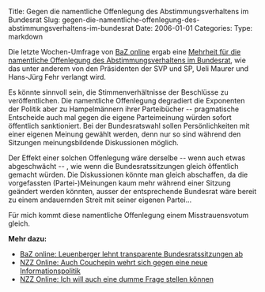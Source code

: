 Title: Gegen die namentliche Offenlegung des Abstimmungsverhaltens im Bundesrat
Slug: gegen-die-namentliche-offenlegung-des-abstimmungsverhaltens-im-bundesrat
Date: 2006-01-01
Categories:
Type: markdown

Die letzte Wochen-Umfrage von <a href="http://www.baz.ch/">BaZ online</a> ergab eine <a href="http://www.baz.ch/news/index.cfm?keyID=17CD2E0A-DF54-4CBB-95FF9E386784539B&startpage=1&ObjectID=7C251AB9-1422-0CEF-70C2C90D0099304A" >Mehrheit für die namentliche Offenlegung des Abstimmungsverhaltens im Bundesrat</a>, wie das unter anderem von den Präsidenten der SVP und SP, Ueli Maurer und Hans-Jürg Fehr verlangt wird.

Es könnte sinnvoll sein, die Stimmenverhältnisse der Beschlüsse zu veröffentlichen. Die namentliche Offenlegung degradiert die Exponenten der Politik aber zu Hampelmännern ihrer Parteibücher -- pragmatische Entscheide auch mal gegen die eigene Parteimeinung würden sofort öffentlich sanktioniert. Bei der Bundesratswahl sollen Persönlichkeiten mit einer eigenen Meinung gewählt werden, denn nur so sind während den Sitzungen meinungsbildende Diskussionen möglich.

Der Effekt einer solchen Offenlegung wäre derselbe -- wenn auch etwas abgeschwächt -- , wie wenn die Bundesratssitzungen gleich öffentlich gemacht würden. Die Diskussionen könnte man gleich abschaffen, da die vorgefassten (Partei-)Meinungen kaum mehr während einer Sitzung geändert werden könnten, ausser der entsprechende Bundesrat wäre bereit zu einem andauernden Streit mit seiner eigenen Partei...

Für mich kommt diese namentliche Offenlegung einem Misstrauensvotum gleich.

**Mehr dazu:**

- [BaZ online: Leuenberger lehnt transparente Bundesratssitzungen ab](http://www.baz.ch/news/index.cfm?keyID=17CD2E0A-DF54-4CBB-95FF9E386784539B&startpage=1&ObjectID=814C29F3-1422-0CEF-70D2BBFF54E9C158)
- [NZZ Online: Auch Couchepin wehrt sich gegen eine neue Informationspolitik](http://www.nzz.ch/2006/01/01/il/articleDG4HH.html)
- [NZZ Online: Ich will auch eine dumme Frage stellen können](http://www.nzz.ch/2005/12/31/il/articleDG8AK.html)
